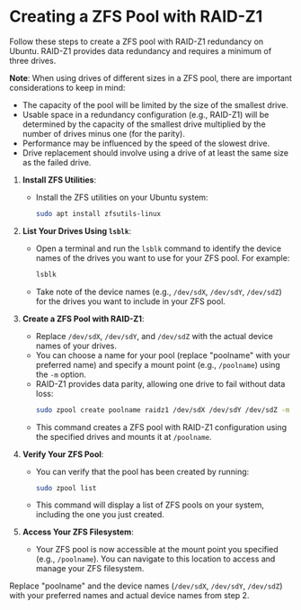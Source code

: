 # Creating a ZFS Pool with RAID-Z1

Follow these steps to create a ZFS pool with RAID-Z1 redundancy on Ubuntu. RAID-Z1 provides data redundancy and requires a minimum of three drives.

**Note**: When using drives of different sizes in a ZFS pool, there are important considerations to keep in mind:
- The capacity of the pool will be limited by the size of the smallest drive.
- Usable space in a redundancy configuration (e.g., RAID-Z1) will be determined by the capacity of the smallest drive multiplied by the number of drives minus one (for the parity).
- Performance may be influenced by the speed of the slowest drive.
- Drive replacement should involve using a drive of at least the same size as the failed drive.

1. **Install ZFS Utilities**:
   - Install the ZFS utilities on your Ubuntu system:
     ```bash
     sudo apt install zfsutils-linux
     ```

2. **List Your Drives Using `lsblk`**:
   - Open a terminal and run the `lsblk` command to identify the device names of the drives you want to use for your ZFS pool. For example:
     ```bash
     lsblk
     ```
   - Take note of the device names (e.g., `/dev/sdX`, `/dev/sdY`, `/dev/sdZ`) for the drives you want to include in your ZFS pool.

3. **Create a ZFS Pool with RAID-Z1**:
   - Replace `/dev/sdX`, `/dev/sdY`, and `/dev/sdZ` with the actual device names of your drives.
   - You can choose a name for your pool (replace "poolname" with your preferred name) and specify a mount point (e.g., `/poolname`) using the `-m` option.
   - RAID-Z1 provides data parity, allowing one drive to fail without data loss:
     ```bash
     sudo zpool create poolname raidz1 /dev/sdX /dev/sdY /dev/sdZ -m /poolname
     ```
   - This command creates a ZFS pool with RAID-Z1 configuration using the specified drives and mounts it at `/poolname`.

4. **Verify Your ZFS Pool**:
   - You can verify that the pool has been created by running:
     ```bash
     sudo zpool list
     ```
   - This command will display a list of ZFS pools on your system, including the one you just created.

5. **Access Your ZFS Filesystem**:
   - Your ZFS pool is now accessible at the mount point you specified (e.g., `/poolname`). You can navigate to this location to access and manage your ZFS filesystem.

Replace "poolname" and the device names (`/dev/sdX`, `/dev/sdY`, `/dev/sdZ`) with your preferred names and actual device names from step 2.
